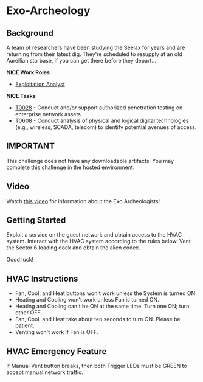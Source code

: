 # Exo-Archeology 

## Background

A team of researchers have been studying the Seelax for years and are returning from their latest dig. They're scheduled to resupply at an old Aurellian starbase, if you can get there before they depart... 

**NICE Work Roles** 
- [Exploitation Analyst](https://niccs.cisa.gov/workforce-development/nice-framework/work-roles/exploitation-analyst)

**NICE Tasks**
- [T0028](https://niccs.cisa.gov/workforce-development/nice-framework/tasks/t0028) - Conduct and/or support authorized penetration testing on enterprise network assets.
- [T0608](https://niccs.cisa.gov/workforce-development/nice-framework/tasks/t0608) - Conduct analysis of physical and logical digital technologies (e.g., wireless, SCADA, telecom) to identify potential avenues of access.

## IMPORTANT
This challenge does not have any downloadable artifacts. You may complete this challenge in the hosted environment.

## Video 

Watch [this video](https://presidentscup.cisa.gov/files/hqv8a5dv6GR9bh9278VPuP36xA7d9htD-VIDEO-04-P01.mp4) for information about the Exo Archeologists!

## Getting Started

Exploit a service on the guest network and obtain access to the HVAC system. Interact with the HVAC system according to the rules below. Vent the Sector 6 loading dock and obtain the alien codex.

Good luck!

## HVAC Instructions

- Fan, Cool, and Heat buttons won't work unless the System is turned ON.
- Heating and Cooling won't work unless Fan is turned ON.
- Heating and Cooling can't be ON at the same time. Turn one ON; turn other OFF.
- Fan, Cool, and Heat take about ten seconds to turn ON. Please be patient.
- Venting won't work if Fan is OFF.

## HVAC Emergency Feature

If Manual Vent button breaks, then both Trigger LEDs must be GREEN to accept manual network traffic.
